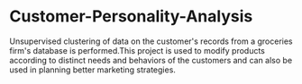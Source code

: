 # Customer-Personality-Analysis 
Unsupervised clustering of data on the customer's records from a groceries firm's database is performed.This project is used to modify products according to distinct needs and behaviors of the customers and can also be used in planning better marketing strategies.
